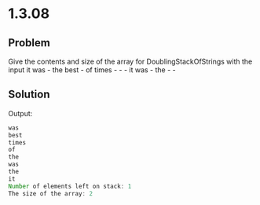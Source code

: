 # 1.3.08

## Problem

Give the contents and size of the array for DoublingStackOfStrings with the input
it was - the best - of times - - - it was - the - -

## Solution

Output:

```java
was
best
times
of
the
was
the
it
Number of elements left on stack: 1
The size of the array: 2
```
